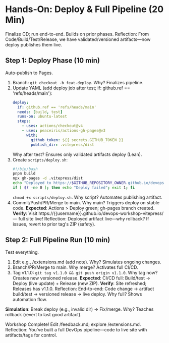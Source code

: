 # Hands-On: Deploy & Full Pipeline (20 Min)

Finalize CD; run end-to-end. Builds on prior phases. Reflection: From Code/Build/Test/Release, we have validated/versioned artifacts—now deploy publishes them live.

## Step 1: Deploy Phase (10 min)
Auto-publish to Pages.
1. Branch: `git checkout -b feat-deploy`. Why? Finalizes pipeline.
2. Update YAML (add deploy job after test; if: github.ref == 'refs/heads/main'):
   ```yaml
   deploy:
     if: github.ref == 'refs/heads/main'
     needs: [build, test]
     runs-on: ubuntu-latest
     steps:
       - uses: actions/checkout@v4
       - uses: peaceiris/actions-gh-pages@v3
         with:
           github_token: ${{ secrets.GITHUB_TOKEN }}
           publish_dir: .vitepress/dist
   ```
   Why after test? Ensures only validated artifacts deploy (Lean).
3. Create `scripts/deploy.sh`:
   ```bash
   #!/bin/bash
   pnpm build
   npx gh-pages -d .vitepress/dist
   echo "Deployed to https://$GITHUB_REPOSITORY_OWNER.github.io/devops-workshop-vitepress/"
   if [ $? -ne 0 ]; then echo "Deploy failed"; exit 1; fi
   ```
   `chmod +x scripts/deploy.sh`. Why script? Automates publishing artifact.
4. Commit/Push/PR/Merge to main. Why main? Triggers deploy on stable code.
**Expected**: Actions > Deploy green; gh-pages branch created. **Verify**: Visit https://{{username}}.github.io/devops-workshop-vitepress/ — full site live! Reflection: Deployed artifact live—why rollback? If issues, revert to prior tag's ZIP (safety).

## Step 2: Full Pipeline Run (10 min)
Test everything.
1. Edit e.g., /extensions.md (add note). Why? Simulates ongoing changes.
2. Branch/PR/Merge to main. Why merge? Activates full CI/CD.
3. Tag v1.1.0: `git tag v1.1.0 && git push origin v1.1.0`. Why tag now? Creates new versioned release.
**Expected**: CI/CD full: Build/test → Deploy (live update) + Release (new ZIP). **Verify**: Site refreshed; Releases has v1.1.0. Reflection: End-to-end: Code change → artifact build/test → versioned release → live deploy. Why full? Shows automation flow.

**Simulation**: Break deploy (e.g., invalid dir) → Fix/merge. Why? Teaches rollback (revert to last good artifact).

Workshop Complete! Edit /feedback.md; explore /extensions.md. Reflection: You've built a full DevOps pipeline—code to live site with artifacts/tags for control.
